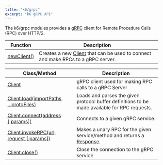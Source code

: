 ```yaml
---
title: "k6/grpc"
excerpt: "k6 gRPC API"
---
```


The k6/grpc modules provides a [gRPC](https://grpc.io/) client for Remote Procedure Calls (RPC) over HTTP/2.

| Function | Description |
|----------|-------------|
| [newClient()](/javascript-api/k6-grpc/newclient) | Creates a new [Client](/javascript-api/k6-grpc/client) that can be used to connect and make RPCs to a gRPC server. |

| Class/Method | Description |
|--------------|-------------|
| [Client](/javascript-api/k6-grpc/client) | gRPC client used for making RPC calls to a gRPC Server |
| [Client.load(importPaths, ...protoFiles)](/javascript-api/k6-grpc/client/client-load-importpaths----protofiles) | Loads and parses the given protocol buffer definitions to be made available for RPC requests. |
| [Client.connect(address [,params])]() | Connects to a given gRPC service. |
| [Client.invokeRPC(url, request [,params])]() | Makes a unary RPC for the given service/method and returns a [Response](). |
| [Client.close()]() | Close the connection to the gRPC service. |
